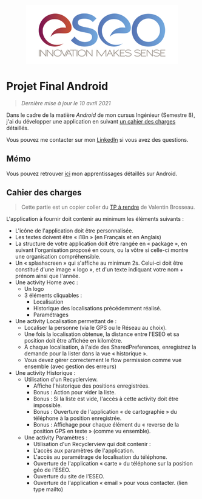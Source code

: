 <p align="center"><img src="readme/images/eseo_logo.png" width="400"></p>

# Projet Final Android
> *Dernière mise à jour le 10 avril 2021*

Dans le cadre de la matière *Android* de mon cursus Ingénieur (Semestre 8), j'ai du développer une application en suivant [un cahier des charges](#cahier-des-charges) détaillés.

Vous pouvez me contacter sur mon [LinkedIn](https://www.linkedin.com/in/hugo-madureira/) si vous avez des questions.

## Mémo

Vous pouvez retrouver [ici](memo/main.md) mon apprentissages détaillés sur Android.

## Cahier des charges

> Cette partie est un copier coller du [TP à rendre](https://cours.brosseau.ovh/tp/android/app-base-android.html) de Valentin Brosseau.

L'application à fournir doit contenir au minimum les éléments suivants :

- L'icône de l'application doit être personnalisée.
- Les textes doivent être « i18n » (en Français et en Anglais)
- La structure de votre application doit être rangée en « package », en suivant l'organisation proposé en cours, ou la vôtre si celle-ci montre une organisation compréhensible.
- Un « splashscreen » qui s'affiche au minimum 2s. Celui-ci doit être constitué d'une image « logo », et d'un texte indiquant votre nom + prénom ainsi que l'année.
- Une activity Home avec :
  - Un logo
  - 3 éléments cliquables :
    - Localisation
    - Historique des localisations précédemment réalisé.
    - Paramétrages
- Une activity Localisation permettant de :
  - Localiser la personne (via le GPS ou le Réseau au choix).
  - Une fois la localisation obtenue, la distance entre l'ESEO et sa position doit être affichée en kilomètre.
  - À chaque localisation, à l'aide des SharedPreferences, enregistrez la demande pour la lister dans la vue « historique ».
  - Vous devez gérer correctement le flow permission comme vue ensemble (avec gestion des erreurs)
- Une activity Historique :
  - Utilisation d'un Recyclerview.
    - Affiche l'historique des positions enregistrées.
    - Bonus : Action pour vider la liste.
    - Bonus : Si la liste est vide, l'accès à cette activity doit être impossible.
    - Bonus : Ouverture de l'application « de cartographie » du téléphone à la position enregistrée.
    - Bonus : Affichage pour chaque élément du « reverse de la position GPS en texte » (comme vu ensemble).
  - Une activity Paramètres :
    - Utilisation d'un Recyclerview qui doit contenir :
    - L'accès aux paramètres de l'application.
    - L'accès au paramétrage de localisation du téléphone.
    - Ouverture de l'application « carte » du téléphone sur la position géo de l'ESEO.
    - Ouverture du site de l'ESEO.
     - Ouverture de l'application « email » pour vous contacter. (lien type mailto)
